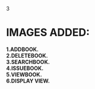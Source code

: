 3 <H1>IMAGES ADDED:</H1>

<H4>
1.ADDBOOK.</br>
2.DELETEBOOK.</br>
3.SEARCHBOOK.</br>
4.ISSUEBOOK.</br>
5.VIEWBOOK.</br>
6.DISPLAY VIEW.</br>
</H4>
